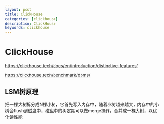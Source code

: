 ```yaml
---
layout: post
title: ClickHouse
categories: [clickhouse]
description: ClickHouse
keywords: clickhouse
---
```


# ClickHouse



https://clickhouse.tech/docs/en/introduction/distinctive-features/

https://clickhouse.tech/benchmark/dbms/



## LSM树原理

把一棵大树拆分成N棵小树，它首先写入内存中，随着小树越来越大，内存中的小树会flush到磁盘中，磁盘中的树定期可以做merge操作，合并成一棵大树，以优化读性能



